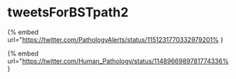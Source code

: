# tweetsForBSTpath2

{% embed url="https://twitter.com/PathologyAlerts/status/1151231770332979201% }

{% embed url="https://twitter.com/Human_Pathology/status/1148966989781774336% }

